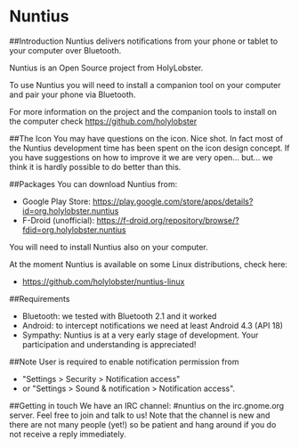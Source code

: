 Nuntius
===================================

##Introduction
Nuntius delivers notifications from your phone or tablet to your computer over Bluetooth.

Nuntius is an Open Source project from HolyLobster.

To use Nuntius you will need to install a companion tool on your computer and pair your phone via Bluetooth.

For more information on the project and the companion tools to install on the computer check https://github.com/holylobster

##The Icon
You may have questions on the icon. Nice shot.
In fact most of the Nuntius development time has been spent on the icon design concept.
If you have suggestions on how to improve it we are very open... but... we think it is hardly possible to do better than this.

##Packages
You can download Nuntius from:
* Google Play Store: https://play.google.com/store/apps/details?id=org.holylobster.nuntius
* F-Droid (unofficial): https://f-droid.org/repository/browse/?fdid=org.holylobster.nuntius

You will need to install Nuntius also on your computer.

At the moment Nuntius is available on some Linux distributions, check here:
* https://github.com/holylobster/nuntius-linux

##Requirements
* Bluetooth: we tested with Bluetooth 2.1 and it worked
* Android: to intercept notifications we need at least Android 4.3 (API 18)
* Sympathy: Nuntius is at a very early stage of development. Your participation and understanding is appreciated!

##Note
User is required to enable notification permission from
* "Settings > Security > Notification access"
* or "Settings > Sound & notification > Notification access".

##Getting in touch
We have an IRC channel: #nuntius on the irc.gnome.org server.
Feel free to join and talk to us! Note that the channel is new and there are not many people (yet!) so be patient and hang around if you do not receive a reply immediately.
